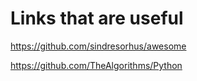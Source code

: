 # Links that are useful

https://github.com/sindresorhus/awesome

https://github.com/TheAlgorithms/Python
